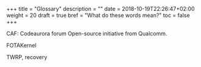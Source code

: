 +++
title = "Glossary"
description = ""
date = 2018-10-19T22:26:47+02:00
weight = 20
draft = true
bref = "What do these words mean?"
toc = false
+++

CAF: Codeaurora forum
Open-source initiative from Qualcomm.

FOTAKernel

TWRP, recovery
